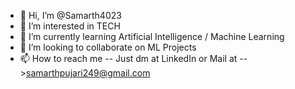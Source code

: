 - 👋 Hi, I’m @Samarth4023
- 👀 I’m interested in TECH
- 🌱 I’m currently learning Artificial Intelligence / Machine Learning
- 💞️ I’m looking to collaborate on ML Projects
- 📫 How to reach me -- Just dm at LinkedIn or Mail at -->samarthpujari249@gmail.com

<!---
Samarth4023/Samarth4023 is a ✨ special ✨ repository because its `README.md` (this file) appears on your GitHub profile.
You can click the Preview link to take a look at your changes.
--->
